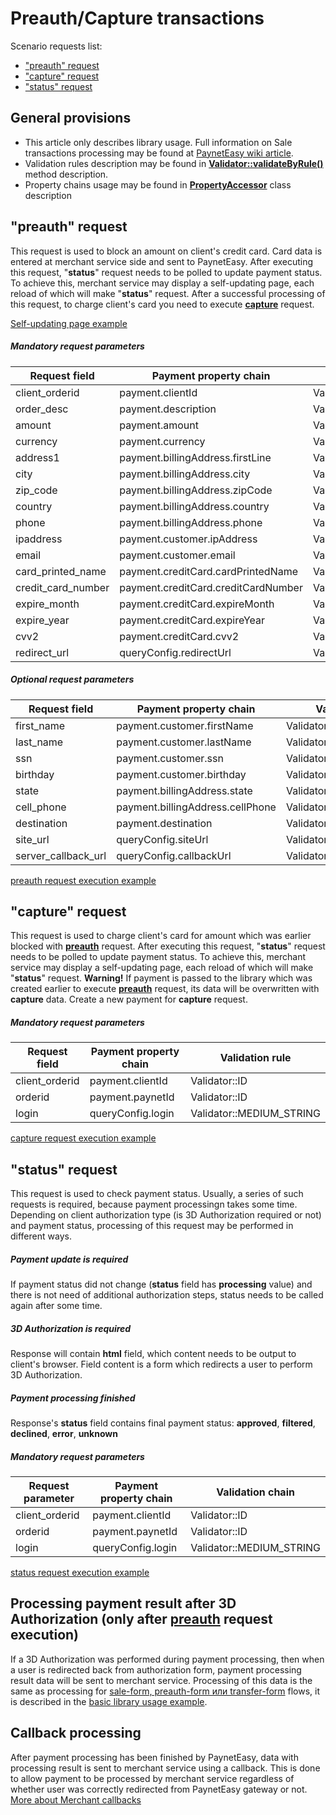 # Preauth/Capture transactions

Scenario requests list:
* ["preauth" request](#preauth)
* ["capture" request](#capture)
* ["status" request](#status)

## General provisions

* This article only describes library usage. Full information on Sale transactions processing may be found at [PaynetEasy wiki article](http://wiki.payneteasy.com/index.php/PnE:Preauth/Capture_Transactions).
* Validation rules description may be found in **[Validator::validateByRule()](../library-internals/02-validator.md#validateByRule)** method description.
* Property chains usage may be found in **[PropertyAccessor](../library-internals/03-property-accessor.md)** class description

## <a name="preauth"></a> "preauth" request

This request is used to block an amount on client's credit card. Card data is entered at merchant service side and sent to PaynetEasy. After executing this request, "**status**" request needs to be polled to update payment status. To achieve this, merchant service may display a self-updating page, each reload of which will make "**status**" request. After a successful processing of this request, to charge client's card you need to execute **[capture](#capture)** request.

[Self-updating page example](../../example/common/waitPage.html)

##### Mandatory request parameters

Request field       |Payment property chain             |Validation rule
--------------------|-----------------------------------|-----------------
client_orderid      |payment.clientId                   |Validator::ID
order_desc          |payment.description                |Validator::LONG_STRING
amount              |payment.amount                     |Validator::AMOUNT
currency            |payment.currency                   |Validator::CURRENCY
address1            |payment.billingAddress.firstLine   |Validator::MEDIUM_STRING
city                |payment.billingAddress.city        |Validator::MEDIUM_STRING
zip_code            |payment.billingAddress.zipCode     |Validator::ZIP_CODE
country             |payment.billingAddress.country     |Validator::COUNTRY
phone               |payment.billingAddress.phone       |Validator::PHONE
ipaddress           |payment.customer.ipAddress         |Validator::IP
email               |payment.customer.email             |Validator::EMAIL
card_printed_name   |payment.creditCard.cardPrintedName |Validator::LONG_STRING
credit_card_number  |payment.creditCard.creditCardNumber|Validator::CREDIT_CARD_NUMBER
expire_month        |payment.creditCard.expireMonth     |Validator::MONTH
expire_year         |payment.creditCard.expireYear      |Validator::YEAR
cvv2                |payment.creditCard.cvv2            |Validator::CVV2
redirect_url        |queryConfig.redirectUrl            |Validator::URL

##### Optional request parameters

Request field       |Payment property chain             |Validation rule
--------------------|-----------------------------------|-----------------
first_name          |payment.customer.firstName         |Validator::MEDIUM_STRING
last_name           |payment.customer.lastName          |Validator::MEDIUM_STRING
ssn                 |payment.customer.ssn               |Validator::SSN
birthday            |payment.customer.birthday          |Validator::DATE
state               |payment.billingAddress.state       |Validator::COUNTRY
cell_phone          |payment.billingAddress.cellPhone   |Validator::PHONE
destination         |payment.destination                |Validator::LONG_STRING
site_url            |queryConfig.siteUrl                |Validator::URL
server_callback_url |queryConfig.callbackUrl            |Validator::URL

[preauth request execution example](../../example/preauth.php)

## <a name="capture"></a> "capture" request

This request is used to charge client's card for amount which was earlier blocked with **[preauth](#preauth)** request. After executing this request, "**status**" request needs to be polled to update payment status. To achieve this, merchant service may display a self-updating page, each reload of which will make "**status**" request. **Warning!** If payment is passed to the library which was created earlier to execute **[preauth](#preauth)** request, its data will be overwritten with **capture** data. Create a new payment for **capture** request.

##### Mandatory request parameters

Request field       |Payment property chain |Validation rule
--------------------|-----------------------|-----------------
client_orderid      |payment.clientId       |Validator::ID
orderid             |payment.paynetId       |Validator::ID
login               |queryConfig.login      |Validator::MEDIUM_STRING

[capture request execution example](../../example/capture.php)

## <a name="status"></a> "status" request

This request is used to check payment status. Usually, a series of such requests is required, because payment processingn takes some time. Depending on client authorization type (is 3D Authorization required or not) and payment status, processing of this request may be performed in different ways.

##### Payment update is required

If payment status did not change (**status** field has **processing** value) and there is not need of additional authorization steps, status needs to be called again after some time.

##### 3D Authorization is required

Response will contain **html** field, which content needs to be output to client's browser. Field content is a form which redirects a user to perform 3D Authorization.

##### Payment processing finished

Response's **status** field contains final payment status: **approved**, **filtered**, **declined**, **error**, **unknown**

##### Mandatory request parameters

Request parameter   |Payment property chain |Validation chain
--------------------|-----------------------|-----------------
client_orderid      |payment.clientId       |Validator::ID
orderid             |payment.paynetId       |Validator::ID
login               |queryConfig.login      |Validator::MEDIUM_STRING

[status request execution example](../../example/status.php)

## <a name="3d-redirect"></a> Processing payment result after 3D Authorization (only after **[preauth](#preauth)** request execution)

If a 3D Authorization was performed during payment processing, then when a user is redirected back from authorization form, payment processing result data will be sent to merchant service. Processing of this data is the same as processing for [sale-form, preauth-form или transfer-form](05-payment-form-integration.md) flows, it is described in the [basic library usage example](../00-basic-tutorial.md#stage_2).

## <a name="callback"></a> Callback processing

After payment processing has been finished by PaynetEasy, data with processing result is sent to merchant service using a callback. This is done to allow payment to be processed by merchant service regardless of whether user was correctly redirected from PaynetEasy gateway or not.
[More about Merchant callbacks](06-merchant-callbacks.md)

